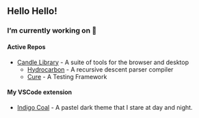 ## Hello Hello!


### I’m currently working on 🔭
#### Active Repos
- [Candle Library](https://www.github.com/candlelibrary/) - A suite of tools for the browser and desktop
    - [Hydrocarbon](https://www.github.com/candlelibrary/hydrocarbon) - A recursive descent parser compiler
    - [Cure](https://www.github.com/candlelibrary/cure) - A Testing Framework

#### My VSCode extension
- [Indigo Coal](https://www.github.com/acweathersby/indigo-coal) - A pastel dark theme that I stare at day and night. 
